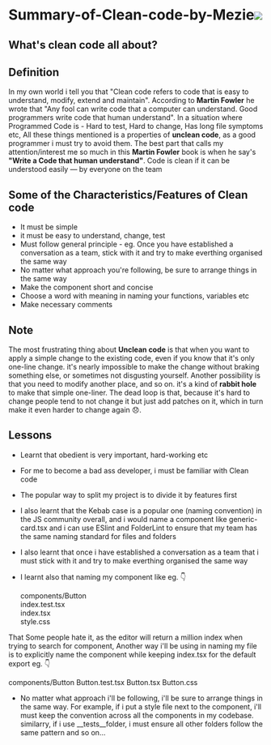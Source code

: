 
# **Summary-of-Clean-code-by-Mezie**<img src="https://images.unsplash.com/photo-1534972195531-d756b9bfa9f2?ixlib=rb-4.0.3&ixid=MnwxMjA3fDB8MHxwaG90by1wYWdlfHx8fGVufDB8fHx8&auto=format&fit=crop&w=1470&q=80" />


## What's clean code all about?
## Definition
In my own world i tell you that "Clean code refers to code that is easy to understand, modify, extend and maintain".
According to **Martin Fowler** he wrote that "Any fool can write code that a computer can understand. Good programmers write code that human understand". In a situation where Programmed Code is - Hard to test, Hard to change, Has long file symptoms etc, All these things mentioned is a properties of **unclean code**, as a good programmer i must try to avoid them. The best part that calls my attention/interest me so much in this **Martin Fowler** book is when he say's **"Write a Code that human understand"**. Code is clean if it can be understood easily — by everyone on the team

## Some of the Characteristics/Features of Clean code
+ It must be simple
+ it must be easy to understand, change, test
+ Must follow general principle - eg. Once you have established a conversation as a team, stick with it and try to make everthing organised the same way
+ No matter what approach you're following, be sure to arrange things in the same way
+ Make the component short and concise
+ Choose a word with meaning in naming your functions, variables etc
+ Make necessary comments

## Note
The most frustrating thing about **Unclean code** is that when you want to apply a simple change to the existing code, even if you know that it's only one-line change. it's nearly impossible to make the change without braking something else, or sometimes not disgusting yourself. Another possibility is that you need to modify another place, and so on. it's a kind of **rabbit hole** to make that simple one-liner. The dead loop is that, because it's hard to change people tend to not change it but just add patches on it, which in turn make it even harder to change again 😞.

## Lessons
+ Learnt that obedient is very important, hard-working etc
+ For me to become a bad ass developer, i must be familiar with Clean code
+ The popular way to split my project is to divide it by features first
+ I also learnt that the Kebab case is a popular one (naming convention) in the JS community overall, and i would name a component like generic-card.tsx and i can use ESlint and FolderLint to ensure that my team has the same naming standard for files and folders
+ I also learnt that once i have established a conversation as a team that i must stick with it and try to make everthing organised the same way
+ I learnt also that naming my component like eg. 👇

  components/Button <br/>
  index.test.tsx <br />
  index.tsx <br />
  style.css <br />
  
That Some people hate it, as the editor will return a million index when trying to search for component, Another way i'll be using in naming my file is to explicitly name the component while keeping index.tsx for the default export eg. 👇

  components/Button
  Button.test.tsx
  Button.tsx
  Button.css

+ No matter what approach i'll be following, i'll be sure to arrange things in the same way. For example, if i put a style file next to the component, i'll must keep the convention across all the components in my codebase. similarry, if i use __tests__folder, i must ensure  all other folders follow the same pattern and so on...
